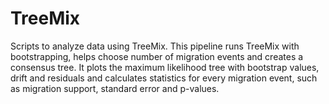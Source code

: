 # TreeMix
Scripts to analyze data using TreeMix. This pipeline runs TreeMix with bootstrapping, helps choose number of migration events and creates a consensus tree. It plots the maximum likelihood tree with bootstrap values, drift and residuals and calculates statistics for every migration event, such as migration support, standard error and p-values.
